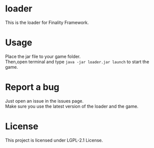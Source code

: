 # loader   
This is the loader for Finality Framework.

# Usage
Place the jar file to your game folder.  
Then,open terminal and type `java -jar loader.jar launch` to start the game.

# Report a bug  
Just open an issue in the issues page.  
Make sure you use the latest version of the loader and the game.  

# License
This project is licensed under LGPL-2.1 License.
